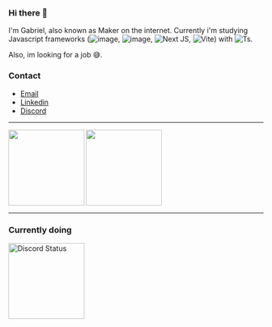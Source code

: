 ### Hi there 👋

I'm Gabriel, also known as Maker on the internet.
Currently i'm studying Javascript frameworks (![image](https://img.shields.io/badge/React-20232A?style=for-the-badge&logo=react&logoColor=61DAFB), ![image](https://img.shields.io/badge/React_Native-20232A?style=for-the-badge&logo=react&logoColor=61DAFB), ![Next JS](https://img.shields.io/badge/Next-black?style=for-the-badge&logo=next.js&logoColor=white), ![Vite](https://img.shields.io/badge/vite-%23646CFF.svg?style=for-the-badge&logo=vite&logoColor=white)) with ![Ts](https://img.shields.io/badge/TypeScript-007ACC?style=for-the-badge&logo=typescript&logoColor=white).

Also, im looking for a job 😅.

### Contact
- [Email](mailto:gabriel.t.fukuoka@gmail.com)
- [Linkedin](https://www.linkedin.com/in/gabriel-fukuoka-538017226/)
- [Discord](https://discord.com/users/273427750654705664)

---
<img align="left" height="150" src="https://github-readme-stats.vercel.app/api/top-langs/?username=divinityMaker&layout=compact&langs_count=7&theme=dark">
<img align="center" height="150" src="https://github-readme-stats.vercel.app/api?username=divinityMaker&theme=dark&show_icons=true&count_private=true">


---
### Currently doing
<img height="150" src="https://lanyard.cnrad.dev/api/273427750654705664" alt="Discord Status">


